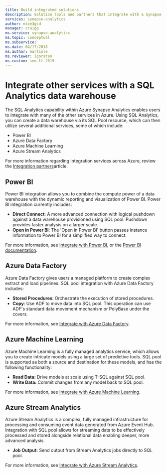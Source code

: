 ```yaml
---
title: Build integrated solutions
description: Solution tools and partners that integrate with a Synapse SQL pool.
services: synapse-analytics
author: mlee3gsd 
manager: craigg
ms.service: synapse-analytics
ms.topic: conceptual
ms.subservice: 
ms.date: 04/17/2018
ms.author: martinle
ms.reviewer: igorstan
ms.custom: seo-lt-2019
---
```


# Integrate other services with a SQL Analytics data warehouse

The SQL Analytics capability within Azure Synapse Analytics enables users to integrate with many of the other services in Azure. Using SQL Analytics, you can create a data warehouse via its SQL Pool resource, which can then utilize several additional services, some of which include:

* Power BI
* Azure Data Factory
* Azure Machine Learning
* Azure Stream Analytics

For more information regarding integration services across Azure, review the [Integration partners](sql-data-warehouse-partner-data-integration.md)article.

## Power BI

Power BI integration allows you to combine the compute power of a data warehouse with the dynamic reporting and visualization of Power BI. Power BI integration currently includes:

* **Direct Connect**: A more advanced connection with logical pushdown against a data warehouse provisioned using SQL pool. Pushdown provides faster analysis on a larger scale.
* **Open in Power BI**: The 'Open in Power BI' button passes instance information to Power BI for a simplified way to connect.

For more information, see [Integrate with Power BI](sql-data-warehouse-get-started-visualize-with-power-bi.md), or the [Power BI documentation](https://powerbi.microsoft.com/blog/exploring-azure-sql-data-warehouse-with-power-bi/).

## Azure Data Factory

Azure Data Factory gives users a managed platform to create complex extract and load pipelines. SQL pool integration with Azure Data Factory includes:

* **Stored Procedures**: Orchestrate the execution of stored procedures.
* **Copy**: Use ADF to move data into SQL pool. This operation can use ADF's standard data movement mechanism or PolyBase under the covers.

For more information, see [Integrate with Azure Data Factory](../../data-factory/load-azure-sql-data-warehouse.md?toc=/azure/synapse-analytics/sql-data-warehouse/toc.json&bc=/azure/synapse-analytics/sql-data-warehouse/breadcrumb/toc.json).

## Azure Machine Learning

Azure Machine Learning is a fully managed analytics service, which allows you to create intricate models using a large set of predictive tools. SQL pool is supported as both a source and destination for these models, and has the following functionality:

* **Read Data:** Drive models at scale using T-SQL against SQL pool.
* **Write Data:** Commit changes from any model back to SQL pool.

For more information, see [Integrate with Azure Machine Learning](sql-data-warehouse-get-started-analyze-with-azure-machine-learning.md).

## Azure Stream Analytics

Azure Stream Analytics is a complex, fully managed infrastructure for processing and consuming event data generated from Azure Event Hub.  Integration with SQL pool allows for streaming data to be effectively processed and stored alongside relational data enabling deeper, more advanced analysis.  

* **Job Output:** Send output from Stream Analytics jobs directly to SQL pool.

For more information, see [Integrate with Azure Stream Analytics](sql-data-warehouse-integrate-azure-stream-analytics.md).
